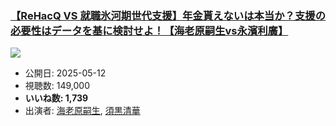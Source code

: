 ### [【ReHacQ VS 就職氷河期世代支援】年金貰えないは本当か？支援の必要性はデータを基に検討せよ！【海老原嗣生vs永濱利廣】](https://www.youtube.com/watch?v=CDQkiBIi5q8)
[![](https://img.youtube.com/vi/CDQkiBIi5q8/sddefault.jpg)](https://www.youtube.com/watch?v=CDQkiBIi5q8)
-   公開日: 2025-05-12
-   視聴数: 149,000
-   **いいね数: 1,739**
-   出演者: [海老原嗣生](/rehacq_fan/people/海老原嗣生 "wikilink"), [須黒清華](/rehacq_fan/people/須黒清華 "wikilink")
